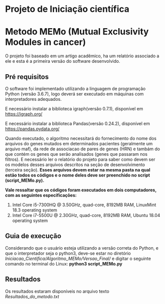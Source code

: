 # Projeto de Iniciação científica 
# Metodo MEMo (Mutual Exclusivity Modules in cancer) 

O projeto foi baseado em um artigo acadêmico, ha um relatório associado a ele e esta é a primeira versão do software desenvolvido.

##  Pré requisitos 
O software foi implementado utilizando a linguagem de programação Python (versão 3.6.7), logo deverá ser executado em máquinas com interpretadores adequados.

E necessário instalar a biblioteca igraph(versão 0.7.1), disponível em https://igraph.org/

E necessário instalar a biblioteca Pandas(versão 0.24.2), disponível em https://pandas.pydata.org/

Quando executado, o algoritmo necessitará do fornecimento do nome dos arquivos do genes mutados em determinados pacientes (geralmente um arquivo maf), da rede de associacao de pares de genes (HRN) e tambám do que contém os genes que serão analisados (genes que passaram nos filtros). E necessário ler o relatório do projeto para saber como devem ser os modelos desses arquivos descritos na seção de desenvolvimento (terceira seção). **Esses arquivos devem estar na mesma pasta na qual estão todos os códigos e o nome deles deve ser preenchido no script (script_MEMo.py).**

**Vale ressaltar que os códigos foram executados em dois computadores, com as seguintes especificações:**
1. Intel Core i5-7300HQ @ 3.50GHz, quad-core, 8192MB RAM, LinuxMint 18.3 operating system
2. Intel Core i7-5500U @ 2.30GHz, quad-core, 8192MB RAM, Ubuntu 18.04 operating system

## Guia de execução
Considerando que o usuário esteja utilizando a versão correta do Python, e que o interpretador seja o python3, deve-se estar no diretório *Iniciacao_Cientifica/Algoritmo_MEMo/Versao_Final/* e digitar o seguinte comando no terminal do Linux:
**python3 script_MEMo.py**

## Resultados
Os resultados estaram disponíveis no arquivo texto *Resultados_do_metodo.txt*

